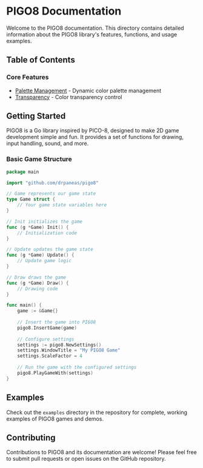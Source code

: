 # PIGO8 Documentation

Welcome to the PIGO8 documentation. This directory contains detailed information about the PIGO8 library's features, functions, and usage examples.

## Table of Contents

### Core Features
- [Palette Management](palette-management.md) - Dynamic color palette management
- [Transparency](transparency.md) - Color transparency control

## Getting Started

PIGO8 is a Go library inspired by PICO-8, designed to make 2D game development simple and fun. It provides a set of functions for drawing, input handling, sound, and more.

### Basic Game Structure

```go
package main

import "github.com/drpaneas/pigo8"

// Game represents our game state
type Game struct {
    // Your game state variables here
}

// Init initializes the game
func (g *Game) Init() {
    // Initialization code
}

// Update updates the game state
func (g *Game) Update() {
    // Update game logic
}

// Draw draws the game
func (g *Game) Draw() {
    // Drawing code
}

func main() {
    game := &Game{}
    
    // Insert the game into PIGO8
    pigo8.InsertGame(game)
    
    // Configure settings
    settings := pigo8.NewSettings()
    settings.WindowTitle = "My PIGO8 Game"
    settings.ScaleFactor = 4
    
    // Run the game with the configured settings
    pigo8.PlayGameWith(settings)
}
```

## Examples

Check out the `examples` directory in the repository for complete, working examples of PIGO8 games and demos.

## Contributing

Contributions to PIGO8 and its documentation are welcome! Please feel free to submit pull requests or open issues on the GitHub repository.
